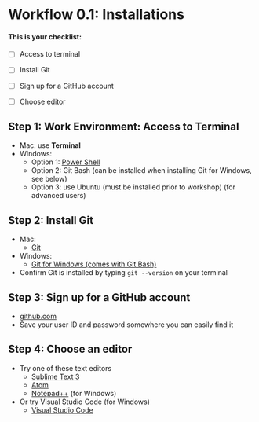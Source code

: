 
# Workflow 0.1: Installations
#### This is your checklist:
- [ ] Access to terminal
- [ ] Install Git
- [ ] Sign up for a GitHub account
- [ ] Choose editor


## Step 1:  Work Environment:  Access to Terminal 
- Mac:  use **Terminal**
- Windows:
	- Option 1:  [Power Shell](https://www.digitalcitizen.life/simple-questions-what-powershell-what-can-you-do-it)
	- Option 2:  Git Bash (can be installed when installing Git for Windows, see below)
	- Option 3:  use Ubuntu (must be installed prior to workshop)  (for advanced users)

## Step 2:  Install Git
- Mac:  
	- [Git](https://git-scm.com/download/mac)
- Windows:  
	- [Git for Windows (comes with Git Bash)](https://gitforwindows.org/)
- Confirm Git is installed by typing `git --version` on your terminal

## Step 3:  Sign up for a GitHub account
- [github.com](https://github.com/)
- Save your user ID and password somewhere you can easily find it

## Step 4:  Choose an editor
- Try one of these text editors
	* [Sublime Text 3](https://www.sublimetext.com/)
 	* [Atom](https://atom.io/)
 	* [Notepad++](https://notepad-plus-plus.org/) (for Windows)
- Or try Visual Studio Code (for Windows)
	* [Visual Studio Code](https://visualstudio.microsoft.com/downloads/)



